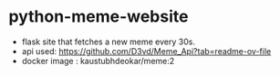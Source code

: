 # python-meme-website

- flask site that fetches a new meme every 30s.
- api used: https://github.com/D3vd/Meme_Api?tab=readme-ov-file
- docker image : kaustubhdeokar/meme:2
